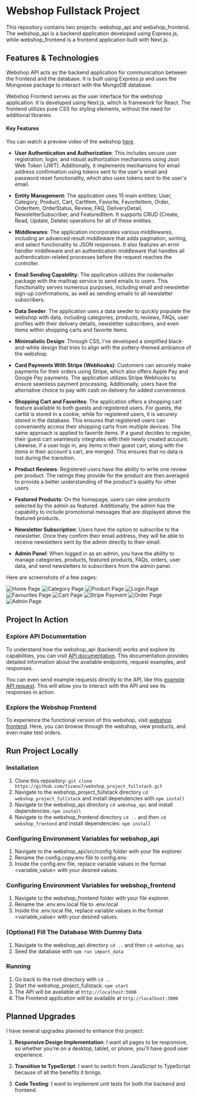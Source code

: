 # Webshop Fullstack Project

This repository contains two projects: webshop_api and webshop_frontend. The webshop_api is a backend application developed using Express.js, while webshop_frontend is a frontend application built with Next.js.

## Features & Technologies

Webshop API acts as the backend application for communication between the frontend and the database. It is built using Express.js and uses the Mongoose package to interact with the MongoDB database.

Webshop Frontend serves as the user interface for the webshop application. It is developed using Next.js, which is framework for React. The frontend utilizes pure CSS for styling elements, without the need for additional libraries.

#### Key Features

You can watch a preview video of the webshop [here](https://www.youtube.com/watch?v=k2Ni4-Trvh4&ab_channel=FilipIvanovic).

- **User Authentication and Authorization**: This includes secure user registration, login, and robust authorization mechanisms using Json Web Token (JWT). Additionally, it implements mechanisms for email address confirmation using tokens sent to the user's email and password reset functionality, which also uses tokens sent to the user's email.

- **Entity Management**: The application uses 15 main entities: User, Category, Product, Cart, CartItem, Favorite, FavoriteItem, Order, OrderItem, OrderStatus, Review, FAQ, DeliveryDetail, NewsletterSubscriber, and FeaturedItem. It supports CRUD (Create, Read, Update, Delete) operations for all of these entities.

- **Middlewares**: The application incorporates various middlewares, including an advanced result middleware that adds pagination, sorting, and select functionality to JSON responses. It also features an error handler middleware and an authentication middleware that handles all authentication-related processes before the request reaches the controller.

- **Email Sending Capability**: The application utilizes the nodemailer package with the mailtrap service to send emails to users. This functionality serves numerous purposes, including email and newsletter sign-up confirmations, as well as sending emails to all newsletter subscribers.

- **Data Seeder**: The application uses a data seeder to quickly populate the webshop with data, including categories, products, reviews, FAQs, user profiles with their delivery details, newsletter subscribers, and even items within shopping carts and favorite items.

- **Minimalistic Design**: Through CSS, I've developed a simplified black-and-white design that tries to align with the pottery-themed ambiance of the webshop.

- **Card Payments With Stripe (Webhooks)**: Customers can securely make payments for their orders using Stripe, which also offers Apple Pay and Google Pay payments. The application utilizes Stripe Webhooks to ensure seamless payment processing. Additionally, users have the alternative choice to pay with cash on delivery for added convenience.

- **Shopping Cart and Favorites**: The application offers a shopping cart feature available to both guests and registered users. For guests, the cartId is stored in a cookie, while for registered users, it is securely stored in the database. This ensures that registered users can conveniently access their shopping carts from multiple devices. The same approach is applied to favorite items. If a guest decides to register, their guest cart seamlessly integrates with their newly created account. Likewise, if a user logs in, any items in their guest cart, along with the items in their account's cart, are merged. This ensures that no data is lost during the transition.

- **Product Reviews**: Registered users have the ability to write one review per product. The ratings they provide for the product are then averaged to provide a better understanding of the product's quality for other users.

- **Featured Products**: On the homepage, users can view products selected by the admin as featured. Additionally, the admin has the capability to include promotional messages that are displayed above the featured products.

- **Newsletter Subscription**: Users have the option to subscribe to the newsletter. Once they confirm their email address, they will be able to receive newsletters sent by the admin directly to their email.

- **Admin Panel**: When logged in as an admin, you have the ability to manage categories, products, featured products, FAQs, orders, user data, and send newsletters to subscribers from the admin panel.

Here are screenshots of a few pages:

![Home Page](https://github.com/fivano7/webshop_project_fullstack/assets/47385995/d14902f1-bcb6-4a76-87d8-74735ef32289)
![Category Page](https://github.com/fivano7/webshop_project_fullstack/assets/47385995/237522c8-8fe2-4e99-a5f8-018828b0f762)
![Product Page](https://github.com/fivano7/webshop_project_fullstack/assets/47385995/32c567e9-7630-4113-96c2-ae07a08e7dd4)
![Login Page](https://github.com/fivano7/webshop_project_fullstack/assets/47385995/20992c31-db8f-4da7-a2c9-ade7c57b31ff)
![Favourites Page](https://github.com/fivano7/webshop_project_fullstack/assets/47385995/b51bce6a-592e-4720-92b3-cd45151143aa)
![Cart Page](https://github.com/fivano7/webshop_project_fullstack/assets/47385995/bc1eedd5-73c6-4b26-af4f-7bda7f7768c5)
![Stripe Payment](https://github.com/fivano7/webshop_project_fullstack/assets/47385995/8a1e7858-6dd7-4654-9d55-b146387b967a)
![Order Page](https://github.com/fivano7/webshop_project_fullstack/assets/47385995/70e32166-993c-42cc-b0bc-4dd056bc9161)
![Admin Page](https://github.com/fivano7/webshop_project_fullstack/assets/47385995/b8147b66-caa2-4769-838b-9696b4d09d39)

## Project In Action
### Explore API Documentation

To understand how the webshop_api (backend) works and explore its capabilities, you can visit [API documentation](https://documenter.getpostman.com/view/16148599/2s9YCBupYp). This documentation provides detailed information about the available endpoints, request examples, and responses.

You can even send example requests directly to the API, like this [example API request](https://webshop-api-rust.vercel.app/api/v1/products). This will allow you to interact with the API and see its responses in action.

### Explore the Webshop Frontend

To experience the functional version of this webshop, visit [webshop frontend](https://webshop-frontend-five.vercel.app). Here, you can browse through the webshop, view products, and even make test orders.

## Run Project Locally
### Installation

1. Clone this repository: `git clone https://github.com/fivano7/webshop_project_fullstack.git`
2. Navigate to the webshop_project_fullstack directory `cd webshop_project_fullstack` and install dependencies with `npm install`
3. Navigate to the webshop_api directory `cd webshop_api` and install dependencies: `npm install`
4. Navigate to the webshop_frontend directory `cd ..` and then `cd webshop_frontend` and install dependencies: `npm install`

### Configuring Environment Variables for webshop_api

1. Navigate to the webshop_api/src/config folder with your file explorer.
2. Rename the config.copy.env file to config.env.
3. Inside the config.env file, replace variable values in the format <variable_value> with your desired values.

### Configuring Environment Variables for webshop_frontend

1. Navigate to the webshop_frontend folder with your file explorer.
2. Rename the .env.env.local file to .env.local
3. Inside the .env.local file, replace variable values in the format <variable_value> with your desired values.

### (Optional) Fill The Database With Dummy Data
1. Navigate to the webshop_api directory `cd ..` and then `cd webshop_api`
2. Seed the database with `npm run import_data`

### Running
1. Go back to the root directory with `cd ..`
2. Start the webshop_project_fullstack: `npm start`
3. The API will be available at `http://localhost:5000`
4. The Frontend application will be available at `http://localhost:3000`

## Planned Upgrades

I have several upgrades planned to enhance this project:

1. **Responsive Design Implementation**: I want all pages to be responsive, so whether you're on a desktop, tablet, or phone, you'll have good user experience.

2. **Transition to TypeScript**: I want to switch from JavaScript to TypeScript because of all the benefits it brings.

3. **Code Testing**: I want to implement unit tests for both the backend and frontend.
